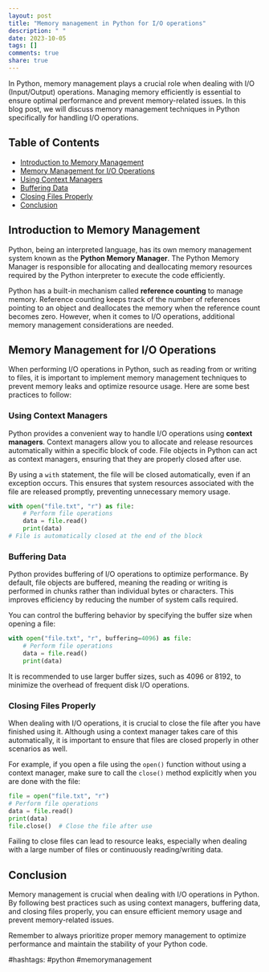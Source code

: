 ```yaml
---
layout: post
title: "Memory management in Python for I/O operations"
description: " "
date: 2023-10-05
tags: []
comments: true
share: true
---
```


In Python, memory management plays a crucial role when dealing with I/O (Input/Output) operations. Managing memory efficiently is essential to ensure optimal performance and prevent memory-related issues. In this blog post, we will discuss memory management techniques in Python specifically for handling I/O operations.

## Table of Contents

- [Introduction to Memory Management](#introduction-to-memory-management)
- [Memory Management for I/O Operations](#memory-management-for-io-operations)
- [Using Context Managers](#using-context-managers)
- [Buffering Data](#buffering-data)
- [Closing Files Properly](#closing-files-properly)
- [Conclusion](#conclusion)

## Introduction to Memory Management

Python, being an interpreted language, has its own memory management system known as the **Python Memory Manager**. The Python Memory Manager is responsible for allocating and deallocating memory resources required by the Python interpreter to execute the code efficiently.

Python has a built-in mechanism called **reference counting** to manage memory. Reference counting keeps track of the number of references pointing to an object and deallocates the memory when the reference count becomes zero. However, when it comes to I/O operations, additional memory management considerations are needed.

## Memory Management for I/O Operations

When performing I/O operations in Python, such as reading from or writing to files, it is important to implement memory management techniques to prevent memory leaks and optimize resource usage. Here are some best practices to follow:

### Using Context Managers

Python provides a convenient way to handle I/O operations using **context managers**. Context managers allow you to allocate and release resources automatically within a specific block of code. File objects in Python can act as context managers, ensuring that they are properly closed after use.

By using a `with` statement, the file will be closed automatically, even if an exception occurs. This ensures that system resources associated with the file are released promptly, preventing unnecessary memory usage.

```python
with open("file.txt", "r") as file:
    # Perform file operations
    data = file.read()
    print(data)
# File is automatically closed at the end of the block
```

### Buffering Data

Python provides buffering of I/O operations to optimize performance. By default, file objects are buffered, meaning the reading or writing is performed in chunks rather than individual bytes or characters. This improves efficiency by reducing the number of system calls required.

You can control the buffering behavior by specifying the buffer size when opening a file:

```python
with open("file.txt", "r", buffering=4096) as file:
    # Perform file operations
    data = file.read()
    print(data)
```

It is recommended to use larger buffer sizes, such as 4096 or 8192, to minimize the overhead of frequent disk I/O operations.

### Closing Files Properly

When dealing with I/O operations, it is crucial to close the file after you have finished using it. Although using a context manager takes care of this automatically, it is important to ensure that files are closed properly in other scenarios as well.

For example, if you open a file using the `open()` function without using a context manager, make sure to call the `close()` method explicitly when you are done with the file:

```python
file = open("file.txt", "r")
# Perform file operations
data = file.read()
print(data)
file.close()  # Close the file after use
```

Failing to close files can lead to resource leaks, especially when dealing with a large number of files or continuously reading/writing data.

## Conclusion

Memory management is crucial when dealing with I/O operations in Python. By following best practices such as using context managers, buffering data, and closing files properly, you can ensure efficient memory usage and prevent memory-related issues.

Remember to always prioritize proper memory management to optimize performance and maintain the stability of your Python code.

#hashtags: #python #memorymanagement